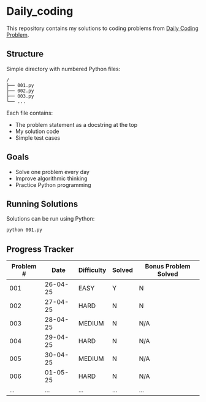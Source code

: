 # Daily_coding

This repository contains my solutions to coding problems from [Daily Coding Problem](https://www.dailycodingproblem.com/).

## Structure

Simple directory with numbered Python files:

```
/
├── 001.py
├── 002.py
├── 003.py 
└── ...
```

Each file contains:
- The problem statement as a docstring at the top
- My solution code
- Simple test cases

## Goals

- Solve one problem every day
- Improve algorithmic thinking
- Practice Python programming

## Running Solutions

Solutions can be run using Python:

```bash
python 001.py
```

## Progress Tracker

| Problem #  | Date       | Difficulty | Solved | Bonus Problem Solved |
|------------|------------|------------|--------|----------------------|
| 001        | 26-04-25   | EASY       | Y      | N                    |
| 002        | 27-04-25   | HARD       | N      | N                    |
| 003        | 28-04-25   | MEDIUM     | N      | N/A                  |
| 004        | 29-04-25   | HARD       | N      | N/A                  |
| 005        | 30-04-25   | MEDIUM     | N      | N/A                  |
| 006        | 01-05-25   | HARD       | N      | N/A                  |
| ...        | ...        | ...        | ...    | ...                  |
